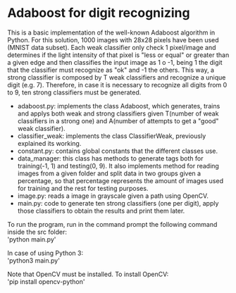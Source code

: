 # Adaboost for digit recognizing
This is a basic implementation of the well-known Adaboost algorithm in Python. 
For this solution, 1000 images with 28x28 pixels have been used (MNIST data subset).
Each weak classifier only check 1 pixel/image and determines if the light intensity of that
pixel is "less or equal" or greater than a given edge and then classifies the input image as
1 o -1, being 1 the digit that the classifier must recognize as "ok" and -1 the others. This way,
a strong classifier is composed by T weak classifiers and recognize a unique digit (e.g. 7).
Therefore, in case it is necessary to recognize all digits from 0 to 9, ten strong classifiers must
be generated.

- adaboost.py: implements the class Adaboost, which generates, trains and applys both weak and strong classifiers
given T(number of weak classifiers in a strong one) and A(number of attempts to get a "good" weak classifier).
- classifier_weak: implements the class ClassifierWeak, previously explained its working.
- constant.py: contains global constants that the different classes use.
- data_manager: this class has methods to generate tags both for training(-1, 1) and testing(0, 9). It also implements
method for reading images from a given folder and split data in two groups given a percentage, so that percentage represents
the amount of images used for training and the rest for testing purposes.
- image.py: reads a image in grayscale given a path using OpenCV.
- main.py: code to generate ten strong classifiers (one per digit), apply those classifiers to obtain the results and print
them later.

To run the program, run in the command prompt the following command inside the src folder:
  <br>'python main.py'
  
In case of using Python 3: 
  <br>'python3 main.py'
  
Note that OpenCV must be installed. To install OpenCV:
  <br>'pip install opencv-python'
